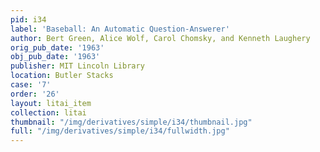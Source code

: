 ```yaml
---
pid: i34
label: 'Baseball: An Automatic Question-Answerer'
author: Bert Green, Alice Wolf, Carol Chomsky, and Kenneth Laughery
orig_pub_date: '1963'
obj_pub_date: '1963'
publisher: MIT Lincoln Library
location: Butler Stacks
case: '7'
order: '26'
layout: litai_item
collection: litai
thumbnail: "/img/derivatives/simple/i34/thumbnail.jpg"
full: "/img/derivatives/simple/i34/fullwidth.jpg"
---
```

